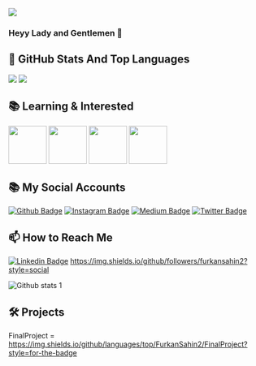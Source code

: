 <a href="https://hits.seeyoufarm.com"><img src="https://hits.seeyoufarm.com/api/count/incr/badge.svg?url=https%3A%2F%2Fgithub.com%2Fgjbae1212%2Fhit-counter"/></a>                                           
### Heyy Lady and Gentlemen 👋


## 📌 GitHub Stats And Top Languages

<p float="center">      
  <img  src="https://github-readme-stats.vercel.app/api/top-langs/?username=FurkanSahin2&layout=compact")(https://github.com/FurkanSahin2)/>  
  <img  src="https://github-readme-stats.vercel.app/api?username=FurkanSahin2&show_icons=true&theme=synthwave")(https://github.com/FurkanSahin2)
</p>


## 📚 Learning & Interested

<code><img height="75" src="https://www.vectorlogo.zone/logos/java/java-ar21.svg"></code>
<code><img height="75" src="https://www.vectorlogo.zone/logos/w3_html5/w3_html5-ar21.svg"></code>
<code><img height="75" src="https://user-images.githubusercontent.com/68972718/217532801-0c75594a-96d3-441d-b780-eb5cde2823bb.png"></code>
<code><img height="75" src="https://user-images.githubusercontent.com/68972718/217533271-b646b141-ee6c-43f3-9f93-1011c670e79d.png"></code>


## 📚 My Social Accounts

[![Github Badge](https://img.shields.io/badge/-Github-000?style=quare&labelColor=000&logo=Github&logoColor=white&link=link)](https://github.com/FurkanSahin2/)
[![Instagram Badge](https://img.shields.io/badge/-Instagram-C13584?style=flat-quare&labelColor=C13584&logo=instagram&logoColor=white&link=link)](link) 
[![Medium Badge](https://img.shields.io/badge/-Medium-757575?style=flat-quare&labelColor=757575&logo=Medium&logoColor=white&link=link)](link)
[![Twitter Badge](https://img.shields.io/twitter/url?label=Furkan%20%C5%9Eahin&url=https%3A%2F%2Ftwitter.com%2Faliince_02)](https://twitter.com/aliince_02)

## 📫 How to Reach Me


[![Linkedin Badge](https://img.shields.io/badge/furkan-şahin1-follow%20on%20linkedin-blue?style=for-the-badge&logo=linkedin)](https://www.linkedin.com/in/furkan-sahin1)
https://img.shields.io/github/followers/furkansahin2?style=social

![Github stats 1](https://github-readme-stats.vercel.app/api?username=kullanıcıadınız&show_icons=true&theme=gradient) 

## 🛠️ Projects
  
FinalProject = https://img.shields.io/github/languages/top/FurkanSahin2/FinalProject?style=for-the-badge

